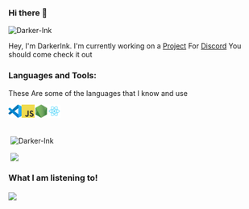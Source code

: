 
###  Hi there 👋

<p align="left"> <img src="https://komarev.com/ghpvc/?username=Darker-Ink" alt="Darker-Ink" /> </p>

<p align="left">Hey, I'm DarkerInk.  I'm currently working on a <a href="https://cattologger.cloud">Project</a> For <a href="https://discord.gg/HmWz9AvFsj">Discord</a> You should come check it out</p>

###  Languages and Tools:
<p>These Are some of the languages that I know and use</p>

<img align="left" alt="Visual Studio Code" width="26px" src="https://raw.githubusercontent.com/github/explore/80688e429a7d4ef2fca1e82350fe8e3517d3494d/topics/visual-studio-code/visual-studio-code.png" />
<img align="left" alt="JavaScript" width="26px" src="https://raw.githubusercontent.com/github/explore/80688e429a7d4ef2fca1e82350fe8e3517d3494d/topics/javascript/javascript.png" />
<img align="left" alt="Node.js" width="26px" src="https://raw.githubusercontent.com/github/explore/80688e429a7d4ef2fca1e82350fe8e3517d3494d/topics/nodejs/nodejs.png" />
<img align="left" alt="Reat.js" width="26px" src="https://raw.githubusercontent.com/github/explore/80688e429a7d4ef2fca1e82350fe8e3517d3494d/topics/react/react.png" />
<br />
<p>&nbsp;</p>
<p>&nbsp;<img align="center" src="https://github-readme-stats.vercel.app/api?username=Darker-Ink&show_icons=true&bg_color=30,e96443,904e95&title_color=fff&text_color=fff&count_private=true" alt="Darker-Ink" height="200"/></p>
<p>&nbsp;<img align="center" src="https://github-readme-stats.vercel.app/api/top-langs/?username=Darker-Ink&langs_count=8&bg_color=30,e96443,904e95&title_color=fff&text_color=fff&layout=compact&count_private=true" height="202"/>
<br />


<p align="center">

<h3>What I am listening to!</h3>

<img align="center" src="https://darks-spotify-page.vercel.app/api/run-spotify-status" width="500" />
</p>
